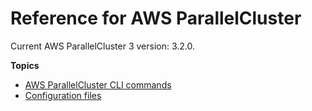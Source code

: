 # Reference for AWS ParallelCluster<a name="reference-version-3"></a>

Current AWS ParallelCluster 3 version: 3\.2\.0\.

**Topics**
+ [AWS ParallelCluster CLI commands](commands-v3.md)
+ [Configuration files](configuration-v3.md)